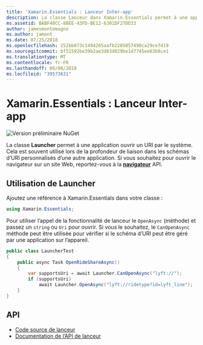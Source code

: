 ```yaml
---
title: 'Xamarin.Essentials : Lanceur Inter-app'
description: La classe Lanceur dans Xamarin.Essentials permet à une application ouvrir un URI par le système.
ms.assetid: BABF40CC-8BEE-43FD-BE12-6301DF27DD33
author: jamesmontemagno
ms.author: jamont
ms.date: 07/25/2018
ms.openlocfilehash: 252bb873c1494265aafb2285057490ca29ce7419
ms.sourcegitcommit: bf51592be39b2ae3d63d029be1d7745ee63b0ce1
ms.translationtype: MT
ms.contentlocale: fr-FR
ms.lasthandoff: 08/06/2018
ms.locfileid: "39573631"
---
```

# <a name="xamarinessentials-launcher"></a>Xamarin.Essentials : Lanceur Inter-app

![Version préliminaire NuGet](~/media/shared/pre-release.png)

La classe **Launcher** permet à une application ouvrir un URI par le système. Cela est souvent utilisé lors de la profondeur de liaison dans les schémas d’URI personnalisés d’une autre application. Si vous souhaitez pour ouvrir le navigateur sur un site Web, reportez-vous à la **[navigateur](open-browser.md)** API.

## <a name="using-launcher"></a>Utilisation de **Launcher**

Ajoutez une référence à Xamarin.Essentials dans votre classe :

```csharp
using Xamarin.Essentials;
```

Pour utiliser l’appel de la fonctionnalité de lanceur le `OpenAsync` (méthode) et passez un `string` ou `Uri` pour ouvrir. Si vous le souhaitez, le `CanOpenAsync` méthode peut être utilisée pour vérifier si le schéma d’URI peut être géré par une application sur l’appareil.

```csharp
public class LauncherTest
{
    public async Task OpenRideShareAsync()
    {
        var supportsUri = await Launcher.CanOpenAsync("lyft://");
        if (supportsUri)
            await Launcher.OpenAsync("lyft://ridetype?id=lyft_line");
    }
}
```

## <a name="api"></a>API

- [Code source de lanceur](https://github.com/xamarin/Essentials/tree/master/Xamarin.Essentials/Launcher)
- [Documentation de l’API de lanceur](xref:Xamarin.Essentials.Launcher)
